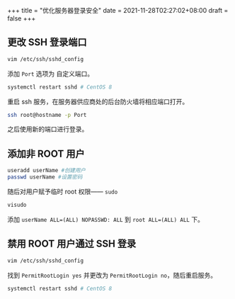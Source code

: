 +++
title = "优化服务器登录安全"
date = 2021-11-28T02:27:02+08:00
draft = false
+++
## 更改 SSH 登录端口
```bash
vim /etc/ssh/sshd_config
```
添加 `Port` 选项为 自定义端口。

```bash
systemctl restart sshd # CentOS 8
```
重启 ssh 服务，在服务器供应商处的后台防火墙将相应端口打开。
```bash
ssh root@hostname -p Port
```
之后使用新的端口进行登录。
## 添加非 ROOT 用户
```bash
useradd userName #创建用户
passwd userName #设置密码
```
随后对用户赋予临时 root 权限—— `sudo`
```bash
visudo
```
添加 `userName ALL=(ALL) NOPASSWD: ALL` 到 `root ALL=(ALL) ALL` 下。
## 禁用 ROOT 用户通过 SSH 登录
``` bash
vim /etc/ssh/sshd_config
```
找到 `PermitRootLogin yes` 并更改为 `PermitRootLogin no`，随后重启服务。
```bash
systemctl restart sshd # CentOS 8
```
